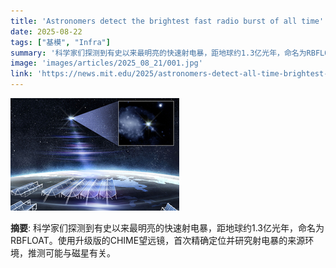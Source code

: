 ```yaml
---
title: 'Astronomers detect the brightest fast radio burst of all time'
date: 2025-08-22
tags: ["基模", "Infra"]
summary: '科学家们探测到有史以来最明亮的快速射电暴，距地球约1.3亿光年，命名为RBFLOAT。使用升级版的CHIME望远镜，首次精确定位并研究射电暴的来源环境，推测可能与磁星有关。'
image: 'images/articles/2025_08_21/001.jpg'
link: 'https://news.mit.edu/2025/astronomers-detect-all-time-brightest-fast-radio-burst-0821'
---
```

![Astronomers detect the brightest fast radio burst of all time](images/articles/2025_08_21/001.jpg)

**摘要**: 科学家们探测到有史以来最明亮的快速射电暴，距地球约1.3亿光年，命名为RBFLOAT。使用升级版的CHIME望远镜，首次精确定位并研究射电暴的来源环境，推测可能与磁星有关。
